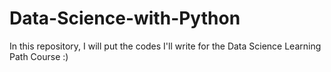 # Data-Science-with-Python
In this repository, I will put the codes I'll write for the Data Science Learning Path Course :)
